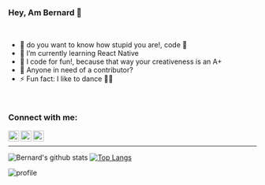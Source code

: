 ### Hey, Am Bernard 🤠

<br />

- 🔐 do you want to know how stupid you are!, code 🐼
- 🌱 I’m currently learning React Native
- 🦘 I code for fun!, because that way your creativeness is an A+
- 🤗 Anyone in need of a contributor?
- ⚡ Fun fact: I like to dance 🤸‍♂️

<br/>

### Connect with me:

[<img align="left" alt="twitter  | Twitter" width="22px" src="https://cdn.jsdelivr.net/npm/simple-icons@v3/icons/twitter.svg" />][twitter]
[<img align="left" alt="linkedin | LinkedIn" width="22px" src="https://cdn.jsdelivr.net/npm/simple-icons@v3/icons/linkedin.svg" />][linkedin]
[<img align="left" alt="Instagram | Instagram" width="22px" src="https://cdn.jsdelivr.net/npm/simple-icons@v3/icons/instagram.svg" />][instagram]

<br />



---

![Bernard's github stats](https://github-readme-stats.vercel.app/api?username=bernardMasika&show_icons=true&hide_border=true)
[![Top Langs](https://github-readme-stats.vercel.app/api/top-langs/?username=bernardMasika&langs_count=10)](https://github.com/BernardMasika/BernardMasika)

![profile](https://komarev.com/ghpvc/?username=bernardMasika)




[twitter]: https://twitter.com/dev_mindkit
[instagram]: https://www.instagram.com/bernard_masika/
[linkedin]: https://www.linkedin.com/in/bernard-masika-83a4a817b/
